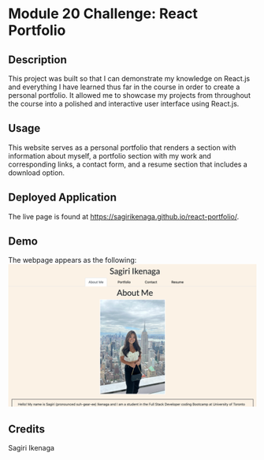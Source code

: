# Module 20 Challenge: React Portfolio

## Description

This project was built so that I can demonstrate my knowledge on React.js and everything I have learned thus far in the course in order to create a personal portfolio. It allowed me to showcase my projects from throughout the course into a polished and interactive user interface using React.js. 

## Usage

This website serves as a personal portfolio that renders a section with information about myself, a portfolio section with my work and corresponding links, a contact form, and a resume section that includes a download option.

## Deployed Application

The live page is found at https://sagirikenaga.github.io/react-portfolio/. 

## Demo

The webpage appears as the following:
![image](./src/images/module20.png)

## Credits

Sagiri Ikenaga
